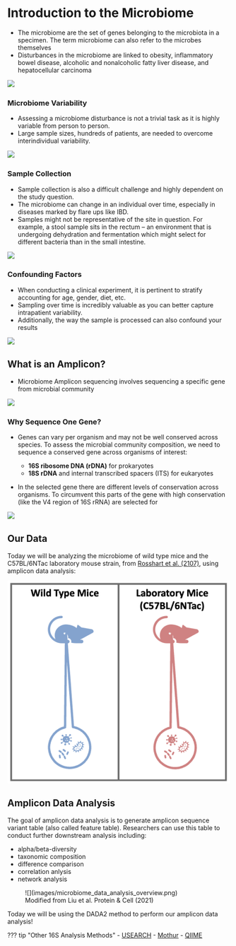 # Introduction to the Microbiome

- The microbiome are the set of genes belonging to the microbiota in a specimen. The term microbiome can also refer to the microbes themselves
- Disturbances in the microbiome are linked to obesity, inflammatory bowel disease, alcoholic and nonalcoholic fatty liver disease, and hepatocellular carcinoma

![](images/microbiome.png)

### Microbiome Variability

- Assessing a microbiome disturbance is not a trivial task as it is highly variable from person to person.
- Large sample sizes, hundreds of patients, are needed to overcome interindividual variability.

![](images/variability.png)

### Sample Collection

- Sample collection is also a difficult challenge and highly dependent on the study question.
- The microbiome can change in an individual over time, especially in diseases marked by flare ups like IBD.
- Samples might not be representative of the site in question. For example, a stool sample sits in the rectum – an environment that is undergoing dehydration and fermentation which might select for different bacteria than in the small intestine.

![](images/sample-collection.png)

### Confounding Factors

- When conducting a clinical experiment, it is pertinent to stratify accounting for age, gender, diet, etc.
- Sampling over time is incredibly valuable as you can better capture intrapatient variability.
- Additionally, the way the sample is processed can also confound your results

![](images/confounding.jpg)

## What is an Amplicon?

- Microbiome Amplicon sequencing involves sequencing a specific gene from microbial community

![](images/amplicon.png)

### Why Sequence One Gene?

- Genes can vary per organism and may not be well conserved across species. To assess the microbial community composition, we need to sequence a conserved gene across organisms of interest:
    - **16S ribosome DNA (rDNA)** for prokaryotes
    - **18S rDNA** and internal transcribed spacers (ITS) for eukaryotes 

- In the selected gene there are different levels of conservation across organisms. To circumvent this parts of the gene with high conservation (like the V4 region of 16S rRNA) are selected for

![](images/v4-region.png)

## Our Data

Today we will be analyzing the microbiome of wild type mice and the C57BL/6NTac laboratory mouse strain, from [Rosshart et al. (2107)](https://www.ncbi.nlm.nih.gov/pmc/articles/PMC6887100/), using amplicon data analysis:

![](images/microbiome_mouse_data.png)

## Amplicon Data Analysis

The goal of amplicon data analysis is to generate amplicon sequence variant table (also called feature table). 
Researchers can use this table to conduct further downstream analysis including:

- alpha/beta-diversity
- taxonomic composition
- difference comparison 
- correlation anlysis
- network analysis

<figure markdown>
  ![](images/microbiome_data_analysis_overview.png)
  <figcaption>Modified from Liu et al. Protein & Cell (2021)</figcaption>
</figure>

Today we will be using the DADA2 method to perform our amplicon data analysis!

??? tip "Other 16S Analysis Methods"
    - [USEARCH](https://drive5.com/usearch/)
    - [Mothur](https://mothur.org/)
    - [QIIME](http://qiime.org/)
